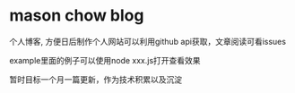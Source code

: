 # mason chow blog

个人博客, 方便日后制作个人网站可以利用github api获取，文章阅读可看issues

example里面的例子可以使用node xxx.js打开查看效果

暂时目标一个月一篇更新，作为技术积累以及沉淀
